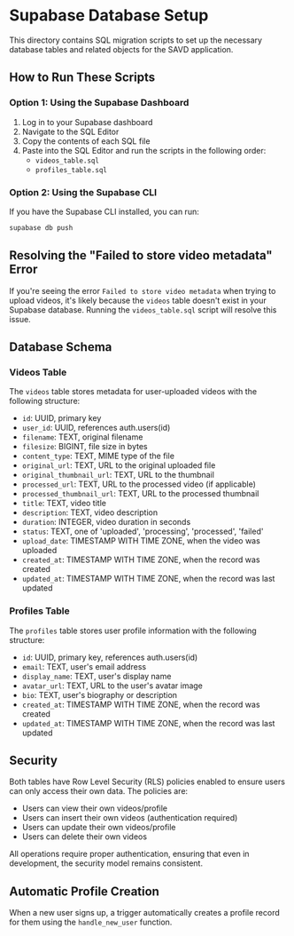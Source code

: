 # Supabase Database Setup

This directory contains SQL migration scripts to set up the necessary database tables and related objects for the SAVD application.

## How to Run These Scripts

### Option 1: Using the Supabase Dashboard

1. Log in to your Supabase dashboard
2. Navigate to the SQL Editor
3. Copy the contents of each SQL file
4. Paste into the SQL Editor and run the scripts in the following order:
   - `videos_table.sql`
   - `profiles_table.sql`

### Option 2: Using the Supabase CLI

If you have the Supabase CLI installed, you can run:

```bash
supabase db push
```

## Resolving the "Failed to store video metadata" Error

If you're seeing the error `Failed to store video metadata` when trying to upload videos, it's likely because the `videos` table doesn't exist in your Supabase database. Running the `videos_table.sql` script will resolve this issue.

## Database Schema

### Videos Table

The `videos` table stores metadata for user-uploaded videos with the following structure:

- `id`: UUID, primary key
- `user_id`: UUID, references auth.users(id)
- `filename`: TEXT, original filename
- `filesize`: BIGINT, file size in bytes
- `content_type`: TEXT, MIME type of the file
- `original_url`: TEXT, URL to the original uploaded file
- `original_thumbnail_url`: TEXT, URL to the thumbnail
- `processed_url`: TEXT, URL to the processed video (if applicable)
- `processed_thumbnail_url`: TEXT, URL to the processed thumbnail
- `title`: TEXT, video title
- `description`: TEXT, video description
- `duration`: INTEGER, video duration in seconds
- `status`: TEXT, one of 'uploaded', 'processing', 'processed', 'failed'
- `upload_date`: TIMESTAMP WITH TIME ZONE, when the video was uploaded
- `created_at`: TIMESTAMP WITH TIME ZONE, when the record was created
- `updated_at`: TIMESTAMP WITH TIME ZONE, when the record was last updated

### Profiles Table

The `profiles` table stores user profile information with the following structure:

- `id`: UUID, primary key, references auth.users(id)
- `email`: TEXT, user's email address
- `display_name`: TEXT, user's display name
- `avatar_url`: TEXT, URL to the user's avatar image
- `bio`: TEXT, user's biography or description
- `created_at`: TIMESTAMP WITH TIME ZONE, when the record was created
- `updated_at`: TIMESTAMP WITH TIME ZONE, when the record was last updated

## Security

Both tables have Row Level Security (RLS) policies enabled to ensure users can only access their own data. The policies are:

- Users can view their own videos/profile
- Users can insert their own videos (authentication required)
- Users can update their own videos/profile
- Users can delete their own videos

All operations require proper authentication, ensuring that even in development, the security model remains consistent.

## Automatic Profile Creation

When a new user signs up, a trigger automatically creates a profile record for them using the `handle_new_user` function.
